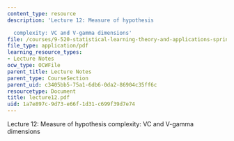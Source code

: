 ```yaml
---
content_type: resource
description: 'Lecture 12: Measure of hypothesis

  complexity: VC and V-gamma dimensions'
file: /courses/9-520-statistical-learning-theory-and-applications-spring-2003/1a7e897c9d73e66f1d31c699f39d7e74_lecture12.pdf
file_type: application/pdf
learning_resource_types:
- Lecture Notes
ocw_type: OCWFile
parent_title: Lecture Notes
parent_type: CourseSection
parent_uid: c3405bb5-75a1-6db6-0da2-86904c35ff6c
resourcetype: Document
title: lecture12.pdf
uid: 1a7e897c-9d73-e66f-1d31-c699f39d7e74
---
```

Lecture 12: Measure of hypothesis
complexity: VC and V-gamma dimensions